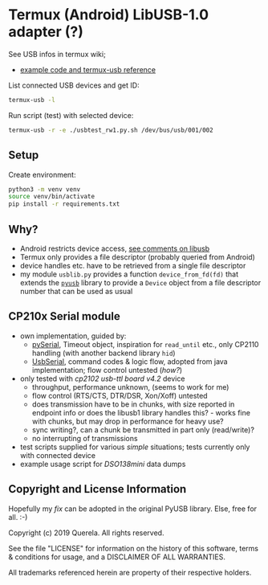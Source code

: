 
Termux (Android) LibUSB-1.0 adapter (?)
=======================================

See USB infos in termux wiki;
- [example code and termux-usb reference](https://wiki.termux.com/wiki/Termux-usb)

List connected USB devices and get ID:

```bash
termux-usb -l
```

Run script (test) with selected device:

```bash
termux-usb -r -e ./usbtest_rw1.py.sh /dev/bus/usb/001/002
```

## Setup

Create environment:

```bash
python3 -m venv venv
source venv/bin/activate
pip install -r requirements.txt
```

## Why?

- Android restricts device access, [see comments on libusb](https://sourceforge.net/p/libusb/mailman/message/36486446/)
- Termux only provides a file descriptor (probably queried from Android)
- device handles etc. have to be retrieved from a single file descriptor
- my module `usblib.py` provides a function `device_from_fd(fd)` that extends the [`pyusb`](https://github.com/pyusb/pyusb) library to provide a `Device` object from a file descriptor number that can be used as usual

## CP210x Serial module

- own implementation, guided by:
  - [pySerial](https://github.com/pyserial/pyserial), Timeout object, inspiration for `read_until` etc., only CP2110 handling (with another backend library `hid`)
  - [UsbSerial](https://github.com/felHR85/UsbSerial), command codes & logic flow, adopted from java implementation; flow control untested (_how?_)
- only tested with _cp2102 usb-ttl board v4.2_ device
  - throughput, performance unknown, (seems to work for me)
  - flow control (RTS/CTS, DTR/DSR, Xon/Xoff) untested
  - does transmission have to be in chunks, with size reported in endpoint info or does the libusb1 library handles this? - works fine with chunks, but may drop in performance for heavy use?
  - sync writing?, can a chunk be transmitted in part only (read/write)?
  - no interrupting of transmissions
- test scripts supplied for various _simple_ situations; tests currently only with connected device
- example usage script for _DSO138mini_ data dumps

## Copyright and License Information

Hopefully my _fix_ can be adopted in the original PyUSB library. Else, free for all. :-)

Copyright (c) 2019 Querela. All rights reserved.

See the file "LICENSE" for information on the history of this software, terms & conditions for usage, and a DISCLAIMER OF ALL WARRANTIES.

All trademarks referenced herein are property of their respective holders.
